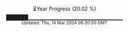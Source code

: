 <p align="center">
⏳Year Progress (20.02 %) <br>
██████▁▁▁▁▁▁▁▁▁▁▁▁▁▁▁▁▁▁▁▁▁▁▁▁ <br>
<sub>Updated: Thu, 14 Mar 2024 06:20:50 GMT</sub>
</p>

